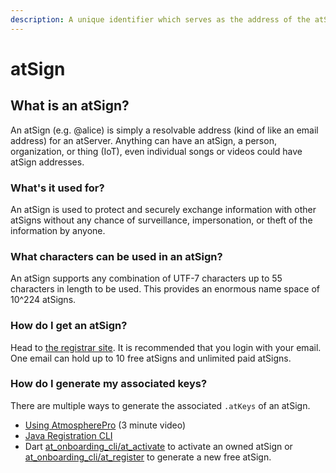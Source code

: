 ```yaml
---
description: A unique identifier which serves as the address of the atServer
---
```


# atSign

## What is an atSign?

An atSign (e.g. @alice) is simply a resolvable address (kind of like an email address) for an atServer. Anything can have an atSign, a person, organization, or thing (IoT), even individual songs or videos could have atSign addresses.

### What's it used for?

An atSign is used to protect and securely exchange information with other atSigns without any chance of surveillance, impersonation, or theft of the information by anyone.

### What characters can be used in an atSign?

An atSign supports any combination of UTF-7 characters up to 55 characters in length to be used. This provides an enormous name space of 10^224 atSigns.

### How do I get an atSign?

Head to [the registrar site](https://my.atsign.com/go). It is recommended that you login with your email. One email can hold up to 10 free atSigns and unlimited paid atSigns.

### How do I generate my associated keys?

There are multiple ways to generate the associated `.atKeys` of an atSign.&#x20;

* [Using AtmospherePro](https://www.youtube.com/watch?v=8xJnbsuF4C8) (3 minute video)
* [Java Registration CLI](https://github.com/atsign-foundation/at\_java/blob/trunk/getting\_started\_guide.md)
* Dart [at\_onboarding\_cli/at\_activate](https://github.com/atsign-foundation/at\_libraries/tree/trunk/packages/at\_onboarding\_cli#activate\_cli) to activate an owned atSign or [at\_onboarding\_cli/at\_register](https://github.com/atsign-foundation/at\_libraries/tree/trunk/packages/at\_onboarding\_cli#register\_cli) to generate a new free atSign.
